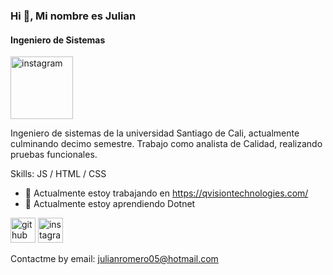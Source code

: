 ### Hi 👋, Mi nombre es Julian
#### Ingeniero de Sistemas
<img src='https://octodex.github.com/images/daftpunktocat-thomas.gif' alt='instagram' height='100'>

Ingeniero de sistemas de la universidad Santiago de Cali, actualmente culminando decimo semestre. Trabajo como analista de Calidad, realizando pruebas funcionales. 

Skills: JS / HTML / CSS

- 🔭 Actualmente estoy trabajando en https://qvisiontechnologies.com/ 
- 🌱 Actualmente estoy aprendiendo Dotnet 


[<img src='https://cdn.jsdelivr.net/npm/simple-icons@3.0.1/icons/github.svg' alt='github' height='40'>](https://github.com/Julian6605)  [<img src='https://cdn.jsdelivr.net/npm/simple-icons@3.0.1/icons/instagram.svg' alt='instagram' height='40'>](https://www.instagram.com/juls6605/) 

Contactme by email: julianromero05@hotmail.com
 


